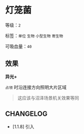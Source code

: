 # 灯笼菌

等级：`2`

标签：`单位` `生物` `小型生物` `寄生物`

可吸血量：`40`

## 效果

**异光+**

`占领` 时沿连接方向照明大片区域

> 这应该与沼泽场景机关效果等同

## CHANGELOG

- [1.1.8] 引入
